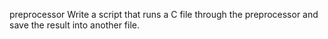 preprocessor Write a script that runs a C file through the preprocessor and save the result into another file.

